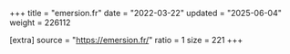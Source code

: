 +++
title = "emersion.fr"
date = "2022-03-22"
updated = "2025-06-04"
weight = 226112

[extra]
source = "https://emersion.fr/"
ratio = 1
size = 221
+++
